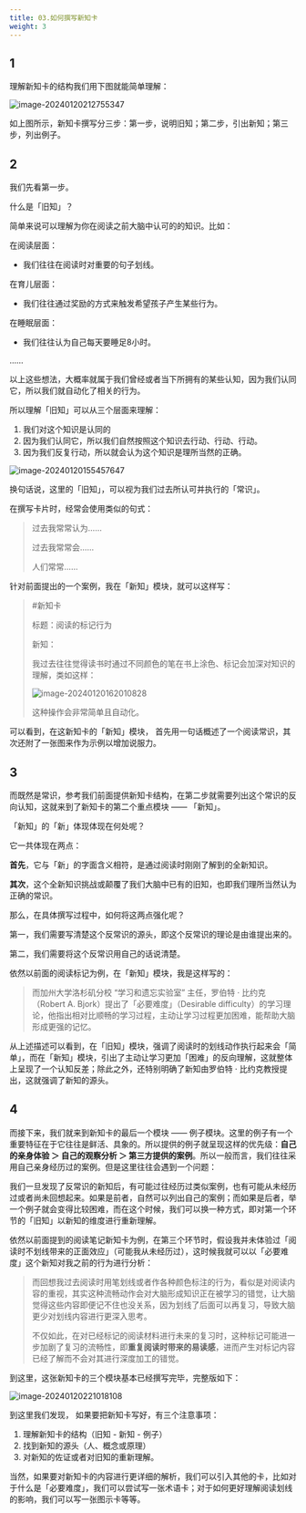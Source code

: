 ```yaml
---
title: 03.如何撰写新知卡
weight: 3
---
```


## 1 

理解新知卡的结构我们用下图就能简单理解：

![image-20240120212755347](https://pbox.online/202401202127420.png)

如上图所示，新知卡撰写分三步：第一步，说明旧知；第二步，引出新知；第三步，列出例子。

## 2 

我们先看第一步。

什么是「旧知」？

简单来说可以理解为你在阅读之前大脑中认可的的知识。比如：

在阅读层面：

- 我们往往在阅读时对重要的句子划线。

在育儿层面：

- 我们往往通过奖励的方式来触发希望孩子产生某些行为。

在睡眠层面：

- 我们往往认为自己每天要睡足8小时。

……

以上这些想法，大概率就属于我们曾经或者当下所拥有的某些认知，因为我们认同它，所以我们就自动化了相关的行为。

所以理解「旧知」可以从三个层面来理解：

1. 我们对这个知识是认同的
2. 因为我们认同它，所以我们自然按照这个知识去行动、行动、行动。
3. 因为我们反复行动，所以就会认为这个知识是理所当然的正确。

![image-20240120155457647](https://pbox.online/202401201554724.png)

换句话说，这里的「旧知」，可以视为我们过去所认可并执行的「常识」。

在撰写卡片时，经常会使用类似的句式：

> 过去我常常认为……
>
> 过去我常常会……
>
> 人们常常……

针对前面提出的一个案例，我在「新知」模块，就可以这样写：

> \#新知卡
>
> 标题：阅读的标记行为
>
> 新知：
>
> 我过去往往觉得读书时通过不同颜色的笔在书上涂色、标记会加深对知识的理解，类如这样：
>
> ![image-20240120162010828](https://pbox.online/202401201620865.png)
>
> 这种操作会非常简单且自动化。

可以看到，在这新知卡的「新知」模块， 首先用一句话概述了一个阅读常识，其次还附了一张图来作为示例以增加说服力。

## 3 

而既然是常识，参考我们前面提供新知卡结构，在第二步就需要列出这个常识的反向认知，这就来到了新知卡的第二个重点模块 —— 「新知」。

「新知」的「新」体现体现在何处呢？

它一共体现在两点：

**首先**，它与「新」的字面含义相符，是通过阅读时刚刚了解到的全新知识。

**其次**，这个全新知识挑战或颠覆了我们大脑中已有的旧知，也即我们理所当然认为正确的常识。

那么，在具体撰写过程中，如何将这两点强化呢？

第一，我们需要写清楚这个反常识的源头，即这个反常识的理论是由谁提出来的。

第二，我们需要将这个反常识用自己的话说清楚。

依然以前面的阅读标记为例，在「新知」模块，我是这样写的：

> 而加州大学洛杉矶分校 “学习和遗忘实验室” 主任，罗伯特 · 比约克（Robert A. Bjork）提出了「必要难度」（Desirable difficulty）的学习理论，他指出相对比顺畅的学习过程，主动让学习过程更加困难，能帮助大脑形成更强的记忆。

从上述描述可以看到，在「旧知」模块，强调了阅读时的划线动作执行起来会「简单」，而在「新知」模块，引出了主动让学习更加「困难」的反向理解，这就整体上呈现了一个认知反差；除此之外，还特别明确了新知由罗伯特 · 比约克教授提出，这就强调了新知的源头。

## 4 

而接下来，我们就来到新知卡的最后一个模块 —— 例子模块。这里的例子有一个重要特征在于它往往是鲜活、具象的。所以提供的例子就呈现这样的优先级：**自己的亲身体验 ＞ 自己的观察分析 ＞ 第三方提供的案例**。所以一般而言，我们往往采用自己亲身经历过的案例。但是这里往往会遇到一个问题：

我们一旦发现了反常识的新知后，有可能过往经历过类似案例，也有可能从未经历过或者尚未回想起来。如果是前者，自然可以列出自己的案例；而如果是后者，举一个例子就会变得比较困难，而在这个时候，我们可以换一种方式，即对第一个环节的「旧知」以新知的维度进行重新理解。

依然以前面提到的阅读笔记新知卡为例，在第三个环节时，假设我并未体验过「阅读时不划线带来的正面效应」（可能我从未经历过），这时候我就可以以「必要难度」这个新知对我之前的行为进行分析：

> 而回想我过去阅读时用笔划线或者作各种颜色标注的行为，看似是对阅读内容的重视，其实这种流畅动作会对大脑形成知识正在被学习的错觉，让大脑觉得这些内容即便记不住也没关系，因为划线了后面可以再复习，导致大脑更少对划线内容进行更深入思考。
>
> 不仅如此，在对已经标记的阅读材料进行未来的复习时，这种标记可能进一步加剧了复习的流畅性，即**重复阅读时带来的易读感**，进而产生对标记内容已经了解而不会对其进行深度加工的错觉。

到这里，这张新知卡的三个模块基本已经撰写完毕，完整版如下：

![image-20240120221018108](https://pbox.online/202401202210153.png)

到这里我们发现， 如果要把新知卡写好，有三个注意事项：

1. 理解新知卡的结构（旧知 - 新知 - 例子）
2. 找到新知的源头（人、概念或原理）
3. 对新知的佐证或者对旧知的重新理解。

当然，如果要对新知卡的内容进行更详细的解析，我们可以引入其他的卡，比如对于什么是「必要难度」，我们可以尝试写一张术语卡；对于如何更好理解阅读划线的影响，我们可以写一张图示卡等等。
